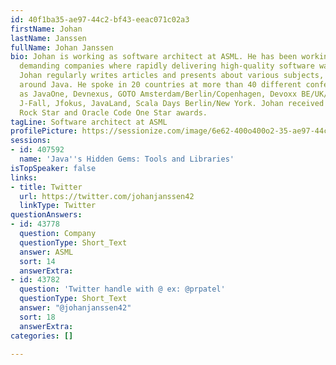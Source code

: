 ```yaml
---
id: 40f1ba35-ae97-44c2-bf43-eeac071c02a3
firstName: Johan
lastName: Janssen
fullName: Johan Janssen
bio: Johan is working as software architect at ASML. He has been working for various
  demanding companies where rapidly delivering high-quality software was very important.
  Johan regularly writes articles and presents about various subjects, but mainly
  around Java. He spoke in 20 countries at more than 40 different conferences such
  as JavaOne, Devnexus, GOTO Amsterdam/Berlin/Copenhagen, Devoxx BE/UK/PL, JavaZone,
  J-Fall, Jfokus, JavaLand, Scala Days Berlin/New York. Johan received the JavaOne
  Rock Star and Oracle Code One Star awards.
tagLine: Software architect at ASML
profilePicture: https://sessionize.com/image/6e62-400o400o2-35-ae97-44c2-bf43-eeac071c02a3.2704c2c0-b0c9-41dc-84de-434c1f938c65.jpg
sessions:
- id: 407592
  name: 'Java''s Hidden Gems: Tools and Libraries'
isTopSpeaker: false
links:
- title: Twitter
  url: https://twitter.com/johanjanssen42
  linkType: Twitter
questionAnswers:
- id: 43778
  question: Company
  questionType: Short_Text
  answer: ASML
  sort: 14
  answerExtra: 
- id: 43782
  question: 'Twitter handle with @ ex: @prpatel'
  questionType: Short_Text
  answer: "@johanjanssen42"
  sort: 18
  answerExtra: 
categories: []

---
```

